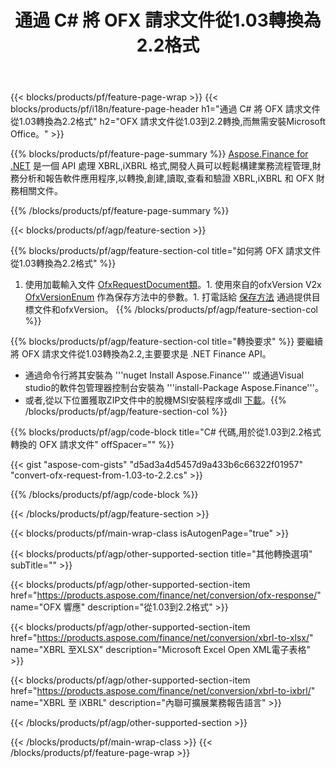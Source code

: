 ﻿---
title: 通過 C# 將 OFX 請求文件從1.03轉換為2.2格式
description: 從1.03到2.2 C# 轉換的 OFX 請求文件的示例代碼。 使用 API 示例代碼在基於 .NET 的應用程序中進行批量 OFX 請求轉換。 
url: /zh-hant/net/conversion/ofx-request/
family: finance
platformtag: net
feature: conversion
informat: OFX Request 1.03
outformat: OFX Request 2.2
otherformats: OFX Response
---
{{< blocks/products/pf/feature-page-wrap >}}
{{< blocks/products/pf/i18n/feature-page-header h1="通過 C# 將 OFX 請求文件從1.03轉換為2.2格式" h2="OFX 請求文件從1.03到2.2轉換,而無需安裝Microsoft Office。" >}}

{{% blocks/products/pf/feature-page-summary %}}
[Aspose.Finance for .NET](https://products.aspose.com/finance/net/) 是一個 API 處理 XBRL,iXBRL 格式,開發人員可以輕鬆構建業務流程管理,財務分析和報告軟件應用程序,以轉換,創建,讀取,查看和驗證 XBRL,iXBRL 和 OFX 財務相關文件。 

{{% /blocks/products/pf/feature-page-summary %}}

{{< blocks/products/pf/agp/feature-section >}}

{{% blocks/products/pf/agp/feature-section-col title="如何將 OFX 請求文件從1.03轉換為2.2格式" %}}
1. 使用加載輸入文件 [OfxRequestDocument類](https://apireference.aspose.com/finance/net/aspose.finance.ofx/ofxrequestdocument)。1. 使用來自的ofxVersion V2x [OfxVersionEnum](https://apireference.aspose.com/finance/net/aspose.finance.ofx/ofxversionenum) 作為保存方法中的參數。1. 打電話給 [保存方法](https://apireference.aspose.com/finance/net/aspose.finance.ofx/ofxrequestdocument/methods/save) 通過提供目標文件和ofxVersion。
{{% /blocks/products/pf/agp/feature-section-col %}}

{{% blocks/products/pf/agp/feature-section-col title="轉換要求" %}}
要繼續將 OFX 請求文件從1.03轉換為2.2,主要要求是 .NET Finance API。 
- 通過命令行將其安裝為 '''nuget Install Aspose.Finance''' 或通過Visual studio的軟件包管理器控制台安裝為 '''install-Package Aspose.Finance'''。
- 或者,從以下位置獲取ZIP文件中的脫機MSI安裝程序或dll [下載](https://downloads.aspose.com/finance/net)。{{% /blocks/products/pf/agp/feature-section-col %}}

{{% blocks/products/pf/agp/code-block title="C# 代碼,用於從1.03到2.2格式轉換的 OFX 請求文件" offSpacer="" %}}

{{< gist "aspose-com-gists" "d5ad3a4d5457d9a433b6c66322f01957" "convert-ofx-request-from-1.03-to-2.2.cs" >}}

{{% /blocks/products/pf/agp/code-block %}}

{{< /blocks/products/pf/agp/feature-section >}}

{{< blocks/products/pf/main-wrap-class isAutogenPage="true" >}}

{{< blocks/products/pf/agp/other-supported-section title="其他轉換選項" subTitle="" >}}

{{< blocks/products/pf/agp/other-supported-section-item href="https://products.aspose.com/finance/net/conversion/ofx-response/" name="OFX 響應" description="從1.03到2.2格式" >}}

{{< blocks/products/pf/agp/other-supported-section-item href="https://products.aspose.com/finance/net/conversion/xbrl-to-xlsx/" name="XBRL 至XLSX" description="Microsoft Excel Open XML電子表格" >}}

{{< blocks/products/pf/agp/other-supported-section-item href="https://products.aspose.com/finance/net/conversion/xbrl-to-ixbrl/" name="XBRL 至 iXBRL" description="內聯可擴展業務報告語言" >}}

{{< /blocks/products/pf/agp/other-supported-section >}}

{{< /blocks/products/pf/main-wrap-class >}}
{{< /blocks/products/pf/feature-page-wrap >}}